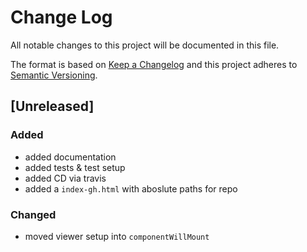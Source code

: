 # Change Log
All notable changes to this project will be documented in this file.

The format is based on [Keep a Changelog](http://keepachangelog.com/) 
and this project adheres to [Semantic Versioning](http://semver.org/).

## [Unreleased]
### Added
- added documentation
- added tests & test setup
- added CD via travis
- added a `index-gh.html` with aboslute paths for repo

### Changed
- moved viewer setup into `componentWillMount`
